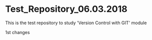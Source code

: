 ﻿# Test_Repository_06.03.2018
This is the test repository to study 'Version Control with GIT' module

1st changes
